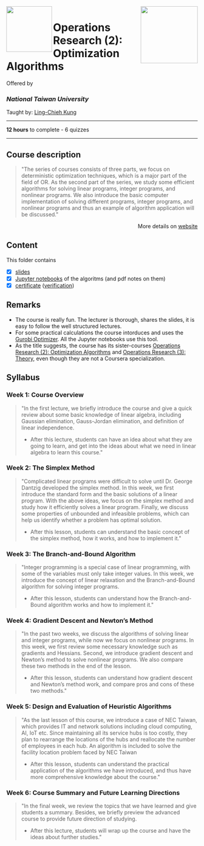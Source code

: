 <a href="https://www.coursera.org/learn/operations-research-algorithms">
  <img src="/img/Operations_Research_(2)_Optimization_Algorithms_logo.avif" width="150" align="right">
</a>

<img src="https://upload.wikimedia.org/wikipedia/en/7/7e/National_Taiwan_University_seal.svg" width="120" height="120" align="left">

# Operations Research (2): Optimization Algorithms

Offered by 
### *National Taiwan University*

Taught by: [Ling-Chieh Kung](https://www.coursera.org/instructor/lckung)

---

**12 hours** to complete - 6 quizzes 

---

## Course description

>"The series of courses consists of three parts, we focus on deterministic optimization techniques, which is a major part of the field of OR.
As the second part of the series, we study some efficient algorithms for solving linear programs, integer programs, and nonlinear programs.
We also introduce the basic computer implementation of solving different programs, integer programs, and nonlinear programs and thus an example of algorithm application will be discussed."

<p align="right">More details on <a href="https://www.coursera.org/learn/operations-research-algorithms">website</a></p>

## Content
This folder contains 
- [x] [slides](./Slides) 
- [x] [Jupyter notebooks](./Jupyter%20notebooks) of the algoritms (and pdf notes on them)
- [x] [certificate](./Coursera_Certificate_Operations_Research_(2)_Optimization_Algorithms.pdf) ([verification](https://coursera.org/verify/H4YCLFATWX8F))

## Remarks
- The course is really fun. The lecturer is thorough, shares the slides, it is easy to follow the well structured lectures. 
- For some practical calculations the course intorduces and uses the [Gurobi Optimizer](https://www.gurobi.com/products/gurobi-optimizer/). All the Jupyter notebooks use this tool. 
- As the title suggests, the course has its sister-courses 
[Operations Research (2): Optimization Algorithms](../Operations%20Research%20(2):%20Optimization%20Algorithms) and 
[Operations Research (3): Theory](../Operations%20Research%20(3):%20Theory), even though they are not a Coursera specialization.

## Syllabus

### Week 1: **Course Overview**
>"In the first lecture, we briefly introduce the course and give a quick review about some basic knowledge of linear algebra, including Gaussian elimination, Gauss-Jordan elimination, and definition of linear independence.
>- After this lecture, students can have an idea about what they are going to learn, and get into the ideas about what we need in linear algebra to learn this course."

### Week 2: **The Simplex Method** 
>"Complicated linear programs were difficult to solve until Dr. George Dantzig developed the simplex method. In this week, we first introduce the standard form and the basic solutions of a linear program. With the above ideas, we focus on the simplex method and study how it efficiently solves a linear program. Finally, we discuss some properties of unbounded and infeasible problems, which can help us identify whether a problem has optimal solution.
>- After this lesson, students can understand the basic concept of the simplex method, how it works, and how to implement it."

### Week 3: **The Branch-and-Bound Algorithm**
>"Integer programming is a special case of linear programming, with some of the variables must only take integer values. In this week, we introduce the concept of linear relaxation and the Branch-and-Bound algorithm for solving integer programs.
>- After this lesson, students can understand how the Branch-and-Bound algorithm works and how to implement it."

### Week 4: **Gradient Descent and Newton’s Method**
>"In the past two weeks, we discuss the algorithms of solving linear and integer programs, while now we focus on nonlinear programs. In this week, we first review some necessary knowledge such as gradients and Hessians. Second, we introduce gradient descent and Newton’s method to solve nonlinear programs. We also compare these two methods in the end of the lesson.
>- After this lesson, students can understand how gradient descent and Newton’s method work, and compare pros and cons of these two methods."

### Week 5: **Design and Evaluation of Heuristic Algorithms**
>"As the last lesson of this course, we introduce a case of NEC Taiwan, which provides IT and network solutions including cloud computing, AI, IoT etc. Since maintaining all its service hubs is too costly, they plan to rearrange the locations of the hubs and reallocate the number of employees in each hub. An algorithm is included to solve the facility location problem faced by NEC Taiwan
>- After this lesson, students can understand the practical application of the algorithms we have introduced, and thus have more comprehensive knowledge about the course."

### Week 6: **Course Summary and Future Learning Directions**
>"In the final week, we review the topics that we have learned and give students a summary. Besides, we briefly preview the advanced course to provide future direction of studying.
>- After this lecture, students will wrap up the course and have the ideas about further studies."
